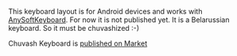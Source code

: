 This keyboard layout is for Android devices and works with [AnySoftKeyboard](http://code.google.com/p/softkeyboard/). For now it is not published yet. It is a Belarussian keyboard. So it must be chuvashized :-)

Chuvash Keyboard is [published on Market](https://play.google.com/store/apps/details?id=eu.chuvash.android.anysoftkeyboard)
